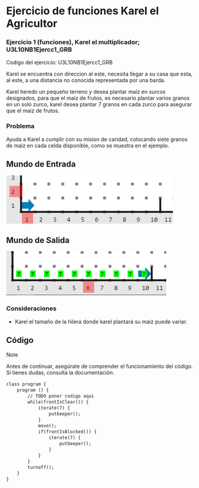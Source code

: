 # Ejercicio de funciones Karel el Agricultor

### Ejercicio 1 (funciones), Karel el multiplicador; U3L10NB1Ejercc1_GRB

Codigo del ejercicio: U3L10NB1Ejercc1_GRB

Karel se encuentra con direccion al este, necesita llegar a su casa que esta, al este, a una distancia no conocida representada por una barda.

Karel heredo un pequeño terreno y desea plantar maíz en surcos designados, para que el maiz de frutos, es necesario plantar varios granos en un solo zurco, karel desea plantar 7 granos en cada zurco para asegurar que el maiz de frutos.

### Problema

Ayuda a Karel a cumplir con su mision de caridad, colocando siete granos de maiz en cada celda disponible, como se muestra en el ejemplo.

## Mundo de Entrada

![L10AME.png](L10AME.png?raw=true)

## Mundo de Salida

![L10AMS.png](L10AMS.png?raw=true)

### Consideraciones

- Karel el tamaño de la hilera donde karel plantará su maiz puede variar.

## Código

> [!NOTE]  
> Antes de continuar, asegúrate de comprender el funcionamiento del código.  
> Si tienes dudas, consulta la documentación.

```
class program {
    program () {
        // TODO poner codigo aqui
        while(frontIsClear()) {
            iterate(7) {
                putbeeper();
            }
            move();
            if(frontIsBlocked()) {
                iterate(7) {
                    putbeeper();
                }
            }
        }
        turnoff();
    }
}
```
